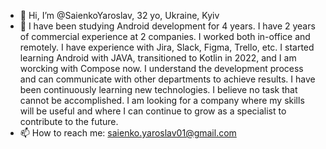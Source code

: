 - 👋 Hi, I’m @SaienkoYaroslav, 32 yo, Ukraine, Kyiv
- 👀 I have been studying Android development for 4 years. I have 2 years of commercial experience at 2 companies. I worked both in-office and remotely. I have experience with Jira, Slack, Figma, Trello, etc. I started learning Android with JAVA, transitioned to Kotlin in 2022, and I am worcking with Compose now. I understand the development process and can communicate with other departments to achieve results. I have been continuously learning new technologies. I believe no task that cannot be accomplished. I am looking for a company where my skills will be useful and where I can continue to grow as a specialist to contribute to the future.
- 📫 How to reach me: saienko.yaroslav01@gmail.com

<!---
SaienkoYaroslav/SaienkoYaroslav is a ✨ special ✨ repository because its `README.md` (this file) appears on your GitHub profile.
You can click the Preview link to take a look at your changes.
--->
